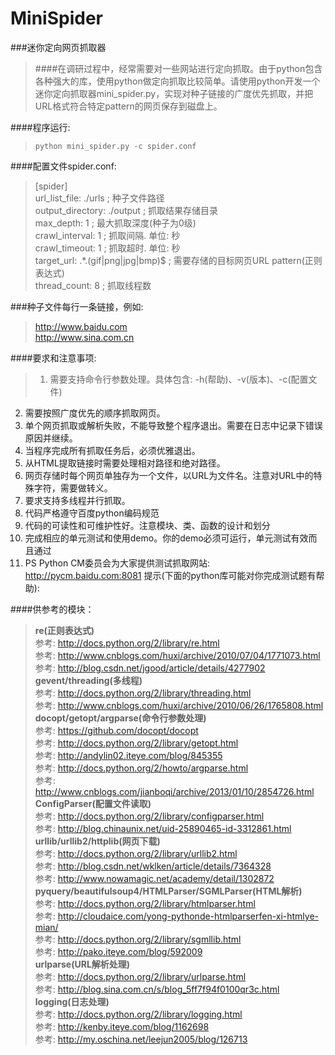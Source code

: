 # MiniSpider
###迷你定向网页抓取器

>####在调研过程中，经常需要对一些网站进行定向抓取。由于python包含各种强大的库，使用python做定向抓取比较简单。请使用python开发一个迷你定向抓取器mini_spider.py，实现对种子链接的广度优先抓取，并把URL格式符合特定pattern的网页保存到磁盘上。

####程序运行: 
>```python mini_spider.py -c spider.conf```

####配置文件spider.conf: 
>[spider] <br> 
url_list_file: ./urls ; 种子文件路径  <br> 
output_directory: ./output ; 抓取结果存储目录 <br> 
max_depth: 1 ; 最大抓取深度(种子为0级) <br> 
crawl_interval: 1 ; 抓取间隔. 单位: 秒 <br> 
crawl_timeout: 1 ; 抓取超时. 单位: 秒 <br> 
target_url: .*.(gif|png|jpg|bmp)$ ; 需要存储的目标网页URL pattern(正则表达式) <br> 
thread_count: 8 ; 抓取线程数 <br> 

###种子文件每行一条链接，例如: 
>http://www.baidu.com <br> 
http://www.sina.com.cn 

####要求和注意事项:
>1. 需要支持命令行参数处理。具体包含: -h(帮助)、-v(版本)、-c(配置文件)
2. 需要按照广度优先的顺序抓取网页。
3. 单个网页抓取或解析失败，不能导致整个程序退出。需要在日志中记录下错误原因并继续。
4. 当程序完成所有抓取任务后，必须优雅退出。
5. 从HTML提取链接时需要处理相对路径和绝对路径。
6. 网页存储时每个网页单独存为一个文件，以URL为文件名。注意对URL中的特殊字符，需要做转义。
7. 要求支持多线程并行抓取。
8. 代码严格遵守百度python编码规范
9. 代码的可读性和可维护性好。注意模块、类、函数的设计和划分
10. 完成相应的单元测试和使用demo。你的demo必须可运行，单元测试有效而且通过
11. PS Python CM委员会为大家提供测试抓取网站: http://pycm.baidu.com:8081
提示(下面的python库可能对你完成测试题有帮助):

####供参考的模块：
>**re(正则表达式)** <br>
参考: http://docs.python.org/2/library/re.html <br>
参考: http://www.cnblogs.com/huxi/archive/2010/07/04/1771073.html <br>
参考: http://blog.csdn.net/jgood/article/details/4277902 <br>
**gevent/threading(多线程)**  <br>
参考: http://docs.python.org/2/library/threading.html <br> 
参考: http://www.cnblogs.com/huxi/archive/2010/06/26/1765808.html <br>
**docopt/getopt/argparse(命令行参数处理)** <br>
参考: https://github.com/docopt/docopt <br>
参考: http://docs.python.org/2/library/getopt.html <br>
参考: http://andylin02.iteye.com/blog/845355 <br>
参考: http://docs.python.org/2/howto/argparse.html <br>
参考: http://www.cnblogs.com/jianboqi/archive/2013/01/10/2854726.html <br>
**ConfigParser(配置文件读取)** <br>
参考: http://docs.python.org/2/library/configparser.html <br>
参考: http://blog.chinaunix.net/uid-25890465-id-3312861.html <br>
**urllib/urllib2/httplib(网页下载)** <br>
参考: http://docs.python.org/2/library/urllib2.html <br>
参考: http://blog.csdn.net/wklken/article/details/7364328 <br>
参考: http://www.nowamagic.net/academy/detail/1302872  <br>
**pyquery/beautifulsoup4/HTMLParser/SGMLParser(HTML解析)** <br>
参考: http://docs.python.org/2/library/htmlparser.html <br>
参考: http://cloudaice.com/yong-pythonde-htmlparserfen-xi-htmlye-mian/ <br>
参考: http://docs.python.org/2/library/sgmllib.html <br>
参考: http://pako.iteye.com/blog/592009 <br>
**urlparse(URL解析处理)** <br>
参考: http://docs.python.org/2/library/urlparse.html <br>
参考: http://blog.sina.com.cn/s/blog_5ff7f94f0100qr3c.html <br>
**logging(日志处理)** <br>
参考: http://docs.python.org/2/library/logging.html <br>
参考: http://kenby.iteye.com/blog/1162698 <br>
参考: http://my.oschina.net/leejun2005/blog/126713 <br>
